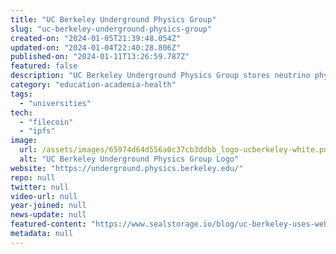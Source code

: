 ```yaml
---
title: "UC Berkeley Underground Physics Group"
slug: "uc-berkeley-underground-physics-group"
created-on: "2024-01-05T21:39:48.054Z"
updated-on: "2024-01-04T22:40:28.806Z"
published-on: "2024-01-11T13:26:59.787Z"
featured: false
description: "UC Berkeley Underground Physics Group stores neutrino physics research data to support the development of novel detection technology on the Filecoin network through storage provider Seal Storage."
category: "education-academia-health"
tags:
  - "universities"
tech:
  - "filecoin"
  - "ipfs"
image:
  url: /assets/images/65974d64d556a0c37cb3ddbb_logo-ucberkeley-white.png
  alt: "UC Berkeley Underground Physics Group Logo"
website: "https://underground.physics.berkeley.edu/"
repo: null
twitter: null
video-url: null
year-joined: null
news-update: null
featured-content: "https://www.sealstorage.io/blog/uc-berkeley-uses-web3-decentralized-storage-for-neutrino-research-data"
metadata: null
---
```

